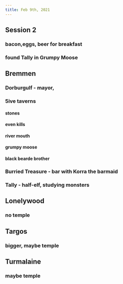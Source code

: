 ```yaml
---
title: Feb 9th, 2021
---
```


## Session 2
### bacon,eggs, beer for breakfast
### found Tally in Grumpy Moose
## Bremmen
### Dorburgulf - mayor,
### 5ive taverns
#### stones
#### even kills
#### river mouth
#### grumpy moose
#### black bearde brother
### Burried Treasure - bar with Korra the barmaid
### Tally - half-elf, studying monsters
## Lonelywood
### no temple
## Targos
### bigger, maybe temple
## Turmalaine
### maybe temple
